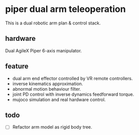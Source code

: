 # piper dual arm teleoperation

This is a dual robotic arm plan & control stack.

## hardware

Dual AgileX Piper 6-axis manipulator.

## feature

* dual arm end effector controlled by VR remote controllers.
* inverse kinematics approximation.
* abnormal motion behaviour filter.
* joint PD control with inverse dynamics feedforward torque.
* mujoco simulation and real hardware control.

## todo

- [ ] Refactor arm model as rigid body tree.